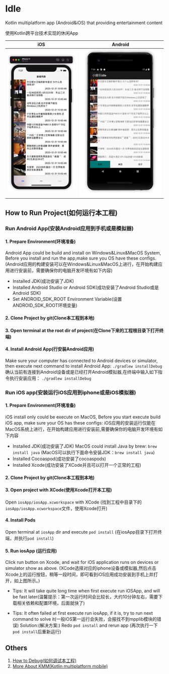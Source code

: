 # Idle
Kotlin multiplatform app (Android&amp;iOS) that providing entertainment content

使用Kotlin跨平台技术实现的休闲App

iOS|Android
-|-
![iOS Demo](art/iOS.png)|![Android Demo](art/Android.png)

## How to Run Project(如何运行本工程)
### Run Android App(安装Android应用到手机或是模拟器)
#### 1. Prepare Environment(环境准备)
Android App could be build and install on Windows&Linux&MacOS System, Before you install and run the app,make sure you OS have these configs.
(Android应用的构建安装可以在Windows&Linux&MacOS上进行，在开始构建应用进行安装前，需要确保你的电脑开发环境有如下内容)
   * Installed JDK(成功安装了JDK)
   * Installed Android Studio or Android SDK(成功安装了Android Studio或是Android SDK)
   * Set ANDROID_SDK_ROOT Environment Variable(设置ANDROID_SDK_ROOT环境变量)
    
#### 2. Clone Project by git(Clone本工程到本地)
#### 3. Open terminal at the root dir of project(在Clone下来的工程根目录下打开终端)
#### 4. Install Android App(行安装Android应用)
Make sure your computer has connected to Android devices or simulator, then execute next command to install Android App:
    ```./gradlew installDebug```
确认当前有连接到Android设备或是已经打开Android模拟器,在终端中输入如下指令执行安装应用：
    ```./gradlew installDebug```
   
### Run iOS app(安装运行iOS应用到iphone或是iOS模拟器)
#### 1. Prepare Environment(环境准备)
iOS install only could be execute on MacOS, Before you start execute build iOS app, make sure your OS has these configs:
iOS应用的安装运行仅能在MacOS系统上进行，在开始构建应用进行安装前,需要确保你的电脑开发环境有如下内容
   * Installed JDK(成功安装了JDK)
     MacOS could install Java by brew: `brew install java`
     (MacOS可以执行下面命令安装JDK：`brew install java`)
   * Installed Cocoaspod(成功安装了cocoaspods)
   * Installed Xcode(成功安装了XCode并且可以打开一个正常的工程)
    
#### 2. Clone Project by git(Clone本工程到本地)
#### 3. Open project with XCode(使用Xcode打开本工程)
Open `iosApp/iosApp.xcworkspace` with XCode
(找到工程中目录下的`iosApp/iosApp.xcworkspace`文件，使用Xcode打开)
#### 4. Install Pods
Open terminal at `iosApp` dir and execute `pod install`
(在iosApp目录下打开终端，并执行`pod install`)
#### 5. Run iosApp (运行应用)
Click run button on Xcode, and wait for iOS application runs on devices or simulator show as above.
(XCode选择对应的iphone设备或模拟器,然后点击Xcode上的运行按钮，稍等一段时间，即可看到iOS应用成功安装到手机上并打开，如上图所示。)

* Tips: It will take quite long time when first execute run iOSApp, and will be fast later(温馨提示：第一次运行时间会比较长，大约10分钟左右，需要下载相关依赖和配置环境，后面就快了)

* Tips: It often failed at first execute run iosApp, if it is, try to run next command to solve it(一般iOS第一运行会失败，会报找不到mpplib模块的错误)
Solution:(解决方案:)
Redo `pod install` and rerun app
(再次执行一下`pod install`后重新运行)

## Others
1. [How to Debug(如何调试本工程)](./DEBUG.md)
2. [More About KMM(Kotlin multiplatform mobile)](https://kotlinlang.org/lp/mobile/)



